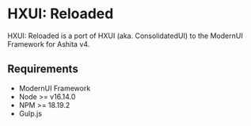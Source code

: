 # HXUI: Reloaded
HXUI: Reloaded is a port of HXUI (aka. ConsolidatedUI) to the ModernUI Framework for Ashita v4. 
## Requirements
* ModernUI Framework 
* Node >= v16.14.0 
* NPM >= 18.19.2
* Gulp.js
